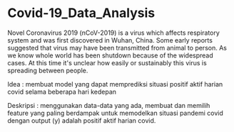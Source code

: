 # Covid-19_Data_Analysis
Novel Coronavirus 2019 (nCoV-2019) is a virus which affects respiratory system and was first discovered in Wuhan, China. Some early reports suggested that virus may have been transmitted from animal to person. As we know whole world has been shutdown because of the widespread cases. At this time it's unclear how easily or sustainably this virus is spreading between people.

Idea      : membuat model yang dapat memprediksi situasi positif aktif harian covid selama beberapa hari kedepan

Deskripsi : menggunakan data-data yang ada, membuat dan memilih feature yang paling berdampak untuk memodelkan situasi pandemi covid dengan output (y) adalah positif aktif harian covid.
